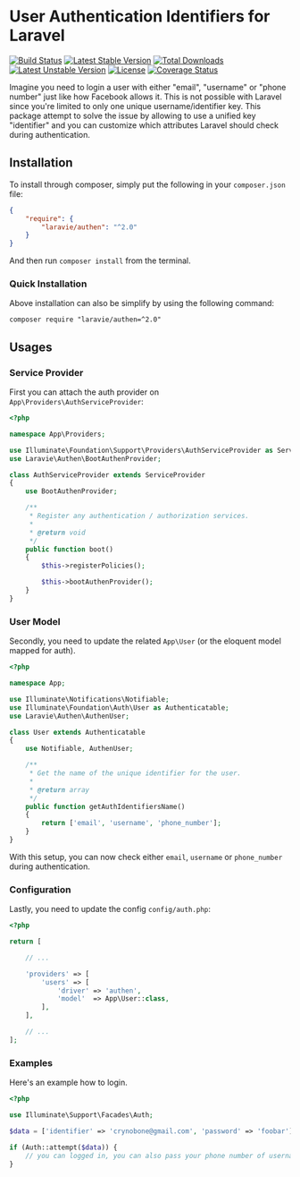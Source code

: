 User Authentication Identifiers for Laravel
==============

[![Build Status](https://travis-ci.org/laravie/authen.svg?branch=master)](https://travis-ci.org/laravie/authen)
[![Latest Stable Version](https://poser.pugx.org/laravie/authen/v/stable)](https://packagist.org/packages/laravie/authen)
[![Total Downloads](https://poser.pugx.org/laravie/authen/downloads)](https://packagist.org/packages/laravie/authen)
[![Latest Unstable Version](https://poser.pugx.org/laravie/authen/v/unstable)](https://packagist.org/packages/laravie/authen)
[![License](https://poser.pugx.org/laravie/authen/license)](https://packagist.org/packages/laravie/authen)
[![Coverage Status](https://coveralls.io/repos/github/laravie/authen/badge.svg?branch=master)](https://coveralls.io/github/laravie/authen?branch=master)

Imagine you need to login a user with either "email", "username" or "phone number" just like how Facebook allows it. This is not possible with Laravel since you're limited to only one unique username/identifier key. This package attempt to solve the issue by allowing to use a unified key "identifier" and you can customize which attributes Laravel should check during authentication.


## Installation

To install through composer, simply put the following in your `composer.json` file:

```json
{
    "require": {
        "laravie/authen": "^2.0"
    }
}
```

And then run `composer install` from the terminal.

### Quick Installation

Above installation can also be simplify by using the following command:

    composer require "laravie/authen=^2.0"

## Usages

### Service Provider

First you can attach the auth provider on `App\Providers\AuthServiceProvider`:

```php
<?php

namespace App\Providers;

use Illuminate\Foundation\Support\Providers\AuthServiceProvider as ServiceProvider;
use Laravie\Authen\BootAuthenProvider;

class AuthServiceProvider extends ServiceProvider
{
    use BootAuthenProvider;

    /**
     * Register any authentication / authorization services.
     *
     * @return void
     */
    public function boot()
    {
        $this->registerPolicies();

        $this->bootAuthenProvider();
    }
}
```

### User Model

Secondly, you need to update the related `App\User` (or the eloquent model mapped for auth).

```php
<?php

namespace App;

use Illuminate\Notifications\Notifiable;
use Illuminate\Foundation\Auth\User as Authenticatable;
use Laravie\Authen\AuthenUser;

class User extends Authenticatable
{
    use Notifiable, AuthenUser;

    /**
     * Get the name of the unique identifier for the user.
     *
     * @return array
     */
    public function getAuthIdentifiersName()
    {
        return ['email', 'username', 'phone_number'];
    }
}
```

With this setup, you can now check either `email`, `username` or `phone_number` during authentication.

### Configuration

Lastly, you need to update the config `config/auth.php`:

```php
<?php

return [

    // ...

    'providers' => [
        'users' => [
            'driver' => 'authen',
            'model'  => App\User::class,
        ],
    ],

    // ...
];
```

### Examples

Here's an example how to login.

```php
<?php 

use Illuminate\Support\Facades\Auth;

$data = ['identifier' => 'crynobone@gmail.com', 'password' => 'foobar'];

if (Auth::attempt($data)) {
    // you can logged in, you can also pass your phone number of username to `identifier`.
}
```
